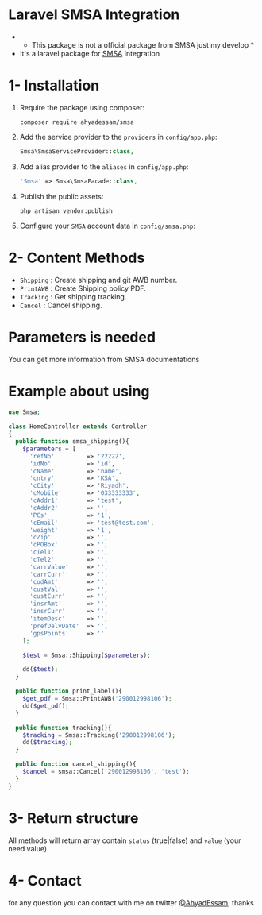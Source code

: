 # Laravel SMSA Integration
- * This package is not a official package from SMSA just my develop *
- it's a laravel package for [SMSA](http://smsaexpress.com) Integration

# 1- Installation
1. Require the package using composer:

    ```
    composer require ahyadessam/smsa
    ```

2. Add the service provider to the `providers` in `config/app.php`:

    ```php
    Smsa\SmsaServiceProvider::class,

    ```

3. Add alias provider to the `aliases` in `config/app.php`:

    ```php
    'Smsa' => Smsa\SmsaFacade::class,

    ```

4. Publish the public assets:

    ```
    php artisan vendor:publish
    ```

5. Configure your `SMSA` account data in `config/smsa.php`:

# 2- Content Methods
- `Shipping` : Create shipping and git AWB number.
- `PrintAWB` : Create Shipping policy PDF.
- `Tracking` : Get shipping tracking.
- `Cancel`   : Cancel shipping.

# Parameters is needed
You can get more information from SMSA documentations

# Example about using
```php
use Smsa;

class HomeController extends Controller
{
  public function smsa_shipping(){
    $parameters = [
      'refNo'         => '22222',
      'idNo'          => 'id',
      'cName'         => 'name',
      'cntry'         => 'KSA',
      'cCity'         => 'Riyadh',
      'cMobile'       => '033333333',
      'cAddr1'        => 'test',
      'cAddr2'        => '',
      'PCs'           => '1',
      'cEmail'        => 'test@test.com',
      'weight'        => '1',
      'cZip'          => '',
      'cPOBox'        => '',
      'cTel1'         => '',
      'cTel2'         => '',
      'carrValue'     => '',
      'carrCurr'      => '',
      'codAmt'        => '',
      'custVal'       => '',
      'custCurr'      => '',
      'insrAmt'       => '',
      'insrCurr'      => '',
      'itemDesc'      => '',
      'prefDelvDate'  => '',
      'gpsPoints'     => ''
    ];

    $test = Smsa::Shipping($parameters);

    dd($test);
  }

  public function print_label(){
    $get_pdf = Smsa::PrintAWB('290012998106');
    dd($get_pdf);
  }

  public function tracking(){
    $tracking = Smsa::Tracking('290012998106');
    dd($tracking);
  }

  public function cancel_shipping(){
    $cancel = smsa::Cancel('290012998106', 'test');
  }
}
```

# 3- Return structure
 All methods will return array contain `status` (true|false) and `value` (your need value)

# 4- Contact
for any question you can contact with me on twitter [@AhyadEssam](https://twitter.com/AhyadEssam), thanks

